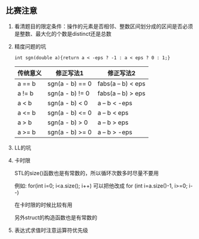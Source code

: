 ## 比赛注意

1. 看清题目的限定条件：操作的元素是否相邻、整数区间划分成的区间是否必须是整数、最大化的个数是distinct还是总数

2. 精度问题的坑

   `int sgn(double a){return a < -eps ? -1 : a < eps ? 0 : 1;}`

   | 传统意义 | 修正写法1       | 修正写法2         |
   | -------- | --------------- | ----------------- |
   | a == b   | sgn(a - b) == 0 | fabs(a – b) < eps |
   | a != b   | sgn(a - b) != 0 | fabs(a – b) > eps |
   | a < b    | sgn(a - b) < 0  | a – b < -eps      |
   | a <= b   | sgn(a - b) <= 0 | a – b < eps       |
   | a > b    | sgn(a - b) > 0  | a – b > eps       |
   | a >= b   | sgn(a - b) >= 0 | a – b > -eps      |

3. LL的坑

4. 卡时限

   STL的size()函数也是有常数的，所以循环次数多时尽量不要用

   例如: for(int i=0; i<a.size(); i++) 可以把他改成 for (int i=a.size()-1, i>=0; i--)

   在卡时限的时候比较有用

   另外struct的构造函数也是有常数的

5. 表达式求值时注意运算符优先级

   